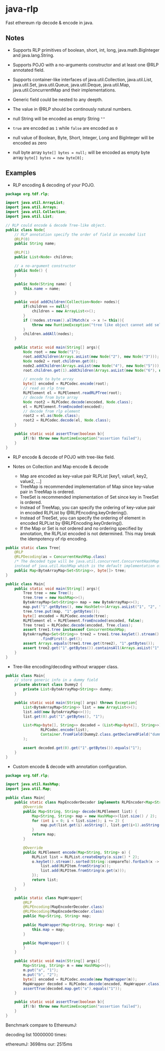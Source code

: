 # java-rlp

Fast ethereum rlp decode & encode in java.

## Notes

- Supports RLP primitives of boolean, short, int, long, java.math.BigInteger and java.lang.String.
- Supports POJO with a no-arguments constructor and at least one @RLP annotated field.
- Supports container-like interfaces of java.util.Collection, java.util.List, java.util.Set, java.util.Queue, java.util.Deque, java.util.Map, java.util.ConcurrentMap and their implementations.
- Generic field could be nested to any deepth.
- The value in @RLP should be continously natural numbers.

- null String will be encoded as empty String ```""```
- ```true``` are encoded as ```1``` while ```false``` are encoded as ```0```
- null value of Boolean, Byte, Short, Integer, Long and BigInteger will be encoded as zero 
- null byte array ```byte[] bytes = null;``` will be encoded as empty byte array ```byte[] bytes = new byte[0];```

## Examples

- RLP encoding & decoding of your POJO.

```java
package org.tdf.rlp;

import java.util.ArrayList;
import java.util.Arrays;
import java.util.Collection;
import java.util.List;

// RLP could encode & decode Tree-like object.
public class Node{
    // RLP annotation specify the order of field in encoded list
    @RLP(0)
    public String name;

    @RLP(1)
    public List<Node> children;

    // a no-argument constructor
    public Node() {
    }

    public Node(String name) {
        this.name = name;
    }

    public void addChildren(Collection<Node> nodes){
        if(children == null){
            children = new ArrayList<>();
        }
        if (!nodes.stream().allMatch(x -> x != this)){
            throw new RuntimeException("tree like object cannot add self as children");
        }
        children.addAll(nodes);
    }

    public static void main(String[] args){
        Node root = new Node("1");
        root.addChildren(Arrays.asList(new Node("2"), new Node("3")));
        Node node2 = root.children.get(0);
        node2.addChildren(Arrays.asList(new Node("4"), new Node("5")));
        root.children.get(1).addChildren(Arrays.asList(new Node("6"), new Node("7")));

        // encode to byte array
        byte[] encoded = RLPCodec.encode(root);
        // read as rlp tree
        RLPElement el = RLPElement.readRLPTree(root);
        // decode from byte array
        Node root2 = RLPCodec.decode(encoded, Node.class);
        el = RLPElement.fromEncoded(encoded);
        // decode from rlp element
        root2 = el.as(Node.class);
        root2 = RLPCodec.decode(el, Node.class);
    }

    public static void assertTrue(boolean b){
        if(!b) throw new RuntimeException("assertion failed");
    }
}
```

- RLP encode & decode of POJO with tree-like field.

- Notes on Collection and Map encode & decode
    - Map are encoded as key-value pair RLPList [key1, value1, key2, value2, ...]
    - TreeMap is recommended implementation of Map since key-value pair in TreeMap is ordered.
    - TreeSet is recommended implementation of Set since key in TreeSet is ordered.
    - Instead of TreeMap, you can specify the ordering of key-value pair in encoded RLPList by @RLPEncoding.keyOrdering().
    - Instead of TreeSet, you can specify the ordering of element in encoded RLPList by @RLPEncoding.keyOrdering().
    - If the Map or Set is not ordered and no ordering specified by annotation, the RLPList encoded is not determined. This may break the idempotency of rlp encoding.

```java
public static class Tree{
    @RLP
    @RLPDecoding(as = ConcurrentHashMap.class) 
    /* The decoded type will be java.util.concurrent.ConcurrentHashMap 
    instead of java.util.HashMap which is the default implementation of java.util.Map. */ 
    public Map<ByteArrayMap<Set<String>>, byte[]> tree;
}
```    

```java
public class Main{
    public static void main(String[] args){
        Tree tree = new Tree();
        tree.tree = new HashMap<>();
        ByteArrayMap<Set<String>> map = new ByteArrayMap<>();
        map.put("1".getBytes(), new HashSet<>(Arrays.asList("1", "2", "3")));
        tree.tree.put(map, "1".getBytes());
        byte[] encoded = RLPCodec.encode(tree);
        RLPElement el = RLPElement.fromEncoded(encoded, false);
        Tree tree1 = RLPCodec.decode(encoded, Tree.class);
        assert tree1.tree instanceof ConcurrentHashMap;
        ByteArrayMap<Set<String>> tree2 = tree1.tree.keySet().stream()
                .findFirst().get();
        assert Arrays.equals(tree1.tree.get(tree2), "1".getBytes());
        assert tree2.get("1".getBytes()).containsAll(Arrays.asList("1", "2", "3"));
    }
}
```

- Tree-like encoding/decoding without wrapper class.

```java
public class Main{
    // store generic info in a dummy field
    private abstract class Dummy2 {
        private List<ByteArrayMap<String>> dummy;
    }

    public static void main(String[] args) throws Exception{
        List<ByteArrayMap<String>> list = new ArrayList<>();
        list.add(new ByteArrayMap<>());
        list.get(0).put("1".getBytes(), "1");

        List<Map<byte[], String>> decoded = (List<Map<byte[], String>>) RLPCodec.decodeContainer(
                RLPCodec.encode(list),
                Container.fromField(Dummy2.class.getDeclaredField("dummy"))
        );

        assert decoded.get(0).get("1".getBytes()).equals("1");
    }
}
```


- Custom encode & decode with annotation configuration.

```java
package org.tdf.rlp;

import java.util.HashMap;
import java.util.Map;

public class Main{
    public static class MapEncoderDecoder implements RLPEncoder<Map<String, String>>, RLPDecoder<Map<String, String>> {
        @Override
        public Map<String, String> decode(RLPElement list) {
            Map<String, String> map = new HashMap<>(list.size() / 2);
            for (int i = 0; i < list.size(); i += 2) {
                map.put(list.get(i).asString(), list.get(i+1).asString());
            }
            return map;
        }

        @Override
        public RLPElement encode(Map<String, String> o) {
            RLPList list = RLPList.createEmpty(o.size() * 2);
            o.keySet().stream().sorted(String::compareTo).forEach(x -> {
                list.add(RLPItem.fromString(x));
                list.add(RLPItem.fromString(o.get(x)));
            });
            return list;
        }
    }

    public static class MapWrapper{
        @RLP
        @RLPEncoding(MapEncoderDecoder.class)
        @RLPDecoding(MapEncoderDecoder.class)
        public Map<String, String> map;

        public MapWrapper(Map<String, String> map) {
            this.map = map;
        }

        public MapWrapper() {
        }
    }

    public static void main(String[] args){
        Map<String, String> m = new HashMap<>();
        m.put("a", "1");
        m.put("b", "2");
        byte[] encoded = RLPCodec.encode(new MapWrapper(m));
        MapWrapper decoded = RLPCodec.decode(encoded, MapWrapper.class);
        assertTrue(decoded.map.get("a").equals("1"));
    }

    public static void assertTrue(boolean b){
        if(!b) throw new RuntimeException("assertion failed");
    }
}

```
    

Benchmark compare to EthereumJ:

decoding list 10000000 times: 

ethereumJ: 3698ms 
our: 2515ms

